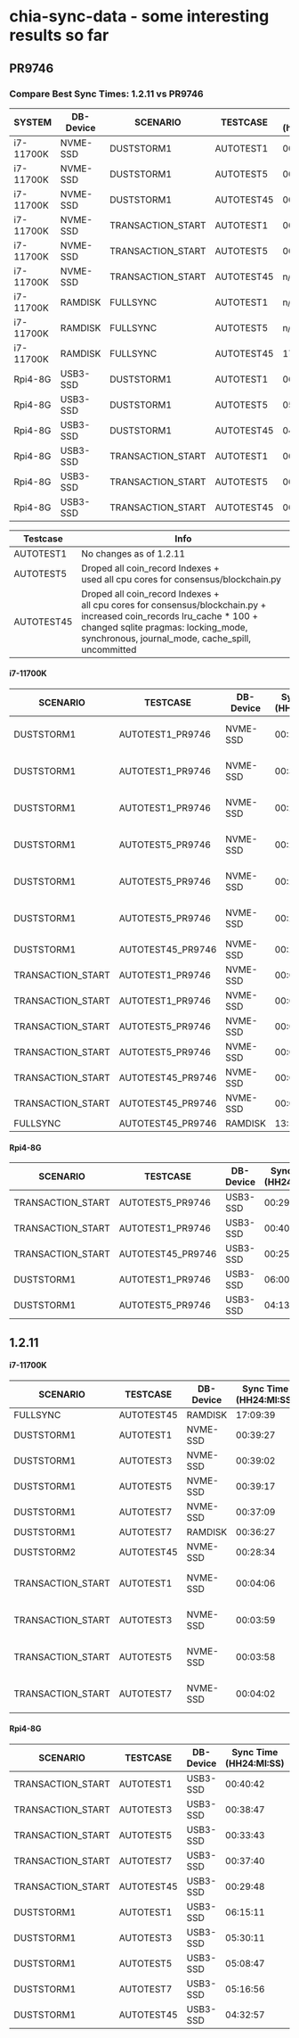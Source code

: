 # chia-sync-data - some interesting results so far 

## PR9746

### Compare Best Sync Times: 1.2.11 vs PR9746

SYSTEM|DB-Device|SCENARIO|TESTCASE|1.2.11<br>(hh24:mi:ss)|PR9746<br>(hh24:mi:ss)
---|---|---|---|---|---
i7-11700K|NVME-SSD|DUSTSTORM1|AUTOTEST1|00:39:27|00:24:25
i7-11700K|NVME-SSD|DUSTSTORM1|AUTOTEST5|00:39:17|00:23:48
i7-11700K|NVME-SSD|DUSTSTORM1|AUTOTEST45|00:28:34|00:22:10
i7-11700K|NVME-SSD|TRANSACTION_START|AUTOTEST1|00:04:06|00:03:09
i7-11700K|NVME-SSD|TRANSACTION_START|AUTOTEST5|00:03:58|00:03:06
i7-11700K|NVME-SSD|TRANSACTION_START|AUTOTEST45|n/a|00:02:58
i7-11700K|RAMDISK|FULLSYNC|AUTOTEST1|n/a|n/a
i7-11700K|RAMDISK|FULLSYNC|AUTOTEST5|n/a|n/a
i7-11700K|RAMDISK|FULLSYNC|AUTOTEST45|17:09:39|13:57:50
Rpi4-8G|USB3-SSD|DUSTSTORM1|AUTOTEST1|06:15:11|06:00:33
Rpi4-8G|USB3-SSD|DUSTSTORM1|AUTOTEST5|05:08:47|04:13:02
Rpi4-8G|USB3-SSD|DUSTSTORM1|AUTOTEST45|04:32:57|n/a
Rpi4-8G|USB3-SSD|TRANSACTION_START|AUTOTEST1|00:40:42|00:40:32
Rpi4-8G|USB3-SSD|TRANSACTION_START|AUTOTEST5|00:33:43|00:29:11
Rpi4-8G|USB3-SSD|TRANSACTION_START|AUTOTEST45|00:29:48|00:25:52

Testcase|Info
---|---
AUTOTEST1|No changes as of 1.2.11
AUTOTEST5|Droped all coin_record Indexes +<br> used all cpu cores for consensus/blockchain.py
AUTOTEST45|Droped all coin_record Indexes +<br> all cpu cores for consensus/blockchain.py +<br> increased coin_records lru_cache * 100 +<br> changed sqlite pragmas: locking_mode, synchronous, journal_mode, cache_spill, uncommitted 

#### i7-11700K
SCENARIO|TESTCASE|DB-Device|Sync Time<br>(HH24:MI:SS)</br>|From Height|To Height|Data
---|---|---|---|---|---|---
DUSTSTORM1|AUTOTEST1_PR9746|NVME-SSD|00:24:25|1070016|1080000|*no-data-available*
DUSTSTORM1|AUTOTEST1_PR9746|NVME-SSD|00:34:39|1070016|1080000|*no-data-available*
DUSTSTORM1|AUTOTEST1_PR9746|NVME-SSD|00:25:48|1070016|1080000|*no-data-available*
DUSTSTORM1|AUTOTEST5_PR9746|NVME-SSD|00:23:48|1070016|1080000|*no-data-available*
DUSTSTORM1|AUTOTEST5_PR9746|NVME-SSD|00:24:52|1070016|1080000|*no-data-available*
DUSTSTORM1|AUTOTEST5_PR9746|NVME-SSD|00:28:46|1070016|1080000|*no-data-available*
DUSTSTORM1|AUTOTEST45_PR9746|NVME-SSD|00:22:10|1070016|1080000|[data](https://github.com/neurosis69/chia-sync-data/tree/main/data/i7-11700K/DUSTSTORM1/NVME_SSD/PR9746/2022-01-07_23:32:22)
TRANSACTION_START|AUTOTEST1_PR9746|NVME-SSD|00:03:11|225696|228000|[data](https://github.com/neurosis69/chia-sync-data/tree/main/data/i7-11700K/TRANSACTION_START/NVME_SSD/PR9746/2022-01-08_00:23:54)
TRANSACTION_START|AUTOTEST1_PR9746|NVME-SSD|00:03:09|225696|228000|[data](https://github.com/neurosis69/chia-sync-data/tree/main/data/i7-11700K/TRANSACTION_START/NVME_SSD/PR9746/2022-01-08_00:23:54)
TRANSACTION_START|AUTOTEST5_PR9746|NVME-SSD|00:03:09|225696|228000|[data](https://github.com/neurosis69/chia-sync-data/tree/main/data/i7-11700K/TRANSACTION_START/NVME_SSD/PR9746/2022-01-08_00:47:44)
TRANSACTION_START|AUTOTEST5_PR9746|NVME-SSD|00:03:06|225696|228000|[data](https://github.com/neurosis69/chia-sync-data/tree/main/data/i7-11700K/TRANSACTION_START/NVME_SSD/PR9746/2022-01-08_00:47:44)
TRANSACTION_START|AUTOTEST45_PR9746|NVME-SSD|00:03:13|225696|228000|[data](https://github.com/neurosis69/chia-sync-data/tree/main/data/i7-11700K/TRANSACTION_START/NVME_SSD/PR9746/2022-01-08_00:47:44)
TRANSACTION_START|AUTOTEST45_PR9746|NVME-SSD|00:02:58|225696|228000|[data](https://github.com/neurosis69/chia-sync-data/tree/main/data/i7-11700K/TRANSACTION_START/NVME_SSD/PR9746/2022-01-08_00:47:44)
FULLSYNC|AUTOTEST45_PR9746|RAMDISK|13:57:50|0|1390560|[data](https://github.com/neurosis69/chia-sync-data/tree/main/data/i7-11700K/FULLSYNC/RAMDISK/PR9746/2022-01-08_01:23:24)
  
#### Rpi4-8G
SCENARIO|TESTCASE|DB-Device|Sync Time<br>(HH24:MI:SS)</br>|From Height|To Height|Data
---|---|---|---|---|---|---
TRANSACTION_START|AUTOTEST5_PR9746|USB3-SSD|00:29:11|225696|228000|[data](https://github.com/neurosis69/chia-sync-data/tree/main/data/Rpi4-8G/TRANSACTION_START/USB3_SSD/PR9746/2022-01-08_00:06:06)
TRANSACTION_START|AUTOTEST1_PR9746|USB3-SSD|00:40:32|225696|228000|[data](https://github.com/neurosis69/chia-sync-data/tree/main/data/Rpi4-8G/TRANSACTION_START/USB3_SSD/PR9746/2022-01-08_00:06:06)
TRANSACTION_START|AUTOTEST45_PR9746|USB3-SSD|00:25:52|225696|228000|[data](https://github.com/neurosis69/chia-sync-data/tree/main/data/Rpi4-8G/TRANSACTION_START/USB3_SSD/PR9746/2022-01-08_00:06:06)
DUSTSTORM1|AUTOTEST1_PR9746|USB3-SSD|06:00:33|1070016|1080000|[data](https://github.com/neurosis69/chia-sync-data/tree/main/data/Rpi4-8G/DUSTSTORM1/USB3_SSD/2022-01-08_09:59:22)
DUSTSTORM1|AUTOTEST5_PR9746|USB3-SSD|04:13:02|1070016|1080000|[data](https://github.com/neurosis69/chia-sync-data/tree/main/data/Rpi4-8G/DUSTSTORM1/USB3_SSD/2022-01-08_09:59:22)

## 1.2.11
#### i7-11700K

SCENARIO|TESTCASE|DB-Device|Sync Time<br>(HH24:MI:SS)</br>|From Height|To Height|Data
---|---|---|---|---|---|---
FULLSYNC|AUTOTEST45|RAMDISK|17:09:39|0|1367833|[data](https://github.com/neurosis69/chia-sync-data/tree/main/data/i7-11700K/FULLSYNC/RAMDISK/2022-01-03_01:17:28)
DUSTSTORM1|AUTOTEST1|NVME-SSD|00:39:27|1070016|1080000|[data](https://github.com/neurosis69/chia-sync-data/tree/main/data/i7-11700K/DUSTSTORM1/NVME_SSD/2021-12-30_11:51:07)
DUSTSTORM1|AUTOTEST3|NVME-SSD|00:39:02|1070016|1080000|[data](https://github.com/neurosis69/chia-sync-data/tree/main/data/i7-11700K/DUSTSTORM1/NVME_SSD/2021-12-30_11:51:07)
DUSTSTORM1|AUTOTEST5|NVME-SSD|00:39:17|1070016|1080000|[data](https://github.com/neurosis69/chia-sync-data/tree/main/data/i7-11700K/DUSTSTORM1/NVME_SSD/2021-12-30_11:51:07)
DUSTSTORM1|AUTOTEST7|NVME-SSD|00:37:09|1070016|1080000|[data](https://github.com/neurosis69/chia-sync-data/tree/main/data/i7-11700K/DUSTSTORM1/NVME_SSD/2021-12-30_11:51:07)
DUSTSTORM1|AUTOTEST7|RAMDISK|00:36:27|1070016|1080000|[data](https://github.com/neurosis69/chia-sync-data/tree/main/data/i7-11700K/DUSTSTORM1/RAMDISK/2022-01-01_01:58:25)
DUSTSTORM2|AUTOTEST45|NVME-SSD|00:28:34|1304608|1316352|[data](https://github.com/neurosis69/chia-sync-data/tree/main/data/i7-11700K/DUSTSTORM2/NVME_SSD/2022-01-04_14:36:34)
TRANSACTION_START|AUTOTEST1|NVME-SSD|00:04:06|225696|228000|*no-data-available*
TRANSACTION_START|AUTOTEST3|NVME-SSD|00:03:59|225696|228000|*no-data-available*
TRANSACTION_START|AUTOTEST5|NVME-SSD|00:03:58|225696|228000|*no-data-available*
TRANSACTION_START|AUTOTEST7|NVME-SSD|00:04:02|225696|228000|*no-data-available*

#### Rpi4-8G

SCENARIO|TESTCASE|DB-Device|Sync Time<br>(HH24:MI:SS)</br>|From Height|To Height|Data
---|---|---|---|---|---|---
TRANSACTION_START|AUTOTEST1|USB3-SSD|00:40:42|225696|228000|[data](https://github.com/neurosis69/chia-sync-data/tree/main/data/Rpi4-8G/TRANSACTION_START/USB3_SSD/2022-01-03_10:24:11)
TRANSACTION_START|AUTOTEST3|USB3-SSD|00:38:47|225696|228000|[data](https://github.com/neurosis69/chia-sync-data/tree/main/data/Rpi4-8G/TRANSACTION_START/USB3_SSD/2022-01-03_10:24:11)
TRANSACTION_START|AUTOTEST5|USB3-SSD|00:33:43|225696|228000|[data](https://github.com/neurosis69/chia-sync-data/tree/main/data/Rpi4-8G/TRANSACTION_START/USB3_SSD/2022-01-03_10:24:11)
TRANSACTION_START|AUTOTEST7|USB3-SSD|00:37:40|225696|228000|[data](https://github.com/neurosis69/chia-sync-data/tree/main/data/Rpi4-8G/TRANSACTION_START/USB3_SSD/2022-01-03_10:24:11)
TRANSACTION_START|AUTOTEST45|USB3-SSD|00:29:48|225696|228000|[data](https://github.com/neurosis69/chia-sync-data/tree/main/data/Rpi4-8G/TRANSACTION_START/USB3_SSD/2022-01-03_10:24:11)
DUSTSTORM1|AUTOTEST1|USB3-SSD|06:15:11|1070016|1080000|[data](https://github.com/neurosis69/chia-sync-data/tree/main/data/Rpi4-8G/DUSTSTORM1/USB3_SSD/2021-12-28_19:36:02)
DUSTSTORM1|AUTOTEST3|USB3-SSD|05:30:11|1070016|1080000|[data](https://github.com/neurosis69/chia-sync-data/tree/main/data/Rpi4-8G/DUSTSTORM1/USB3_SSD/2021-12-28_19:36:02)
DUSTSTORM1|AUTOTEST5|USB3-SSD|05:08:47|1070016|1080000|[data](https://github.com/neurosis69/chia-sync-data/tree/main/data/Rpi4-8G/DUSTSTORM1/USB3_SSD/2021-12-28_19:36:02)
DUSTSTORM1|AUTOTEST7|USB3-SSD|05:16:56|1070016|1080000|[data](https://github.com/neurosis69/chia-sync-data/tree/main/data/Rpi4-8G/DUSTSTORM1/USB3_SSD/2021-12-28_19:36:02)
DUSTSTORM1|AUTOTEST45|USB3-SSD|04:32:57|1070016|1080000|[data](https://github.com/neurosis69/chia-sync-data/tree/main/data/Rpi4-8G/DUSTSTORM1/USB3_SSD/2022-01-03_02:40:56)


